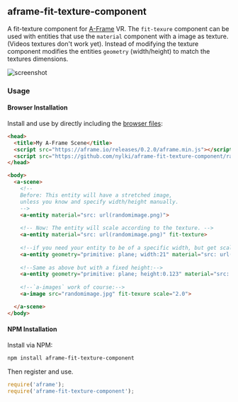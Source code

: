 ## aframe-fit-texture-component

A fit-texture component for [A-Frame](https://aframe.io) VR. The `fit-texure` component can be used with entities that use the `material` component with a image as texture. (Videos textures don't work yet).
Instead of modifying the texture component modifies the entities `geometry` (width/height) to match the textures dimensions.

![screenshot](https://cloud.githubusercontent.com/assets/1710598/14921020/431f7b42-0e30-11e6-9fdf-83f748ad3c2b.png)

### Usage

#### Browser Installation

Install and use by directly including the [browser files](dist):

```html
<head>
  <title>My A-Frame Scene</title>
  <script src="https://aframe.io/releases/0.2.0/aframe.min.js"></script>
  <script src="https://github.com/nylki/aframe-fit-texture-component/raw/master/dist/aframe-fit-texture-component.min.js"></script>
</head>

<body>
  <a-scene>
    <!--
    Before: This entity will have a stretched image,
    unless you know and specify width/height manually.
    -->
    <a-entity material="src: url(randomimage.png)">
    
    <!-- Now: The entity will scale according to the texture. -->
    <a-entity material="src: url(randomimage.png)" fit-texture>
      
    <!--if you need your entity to be of a specific width, but get scaled in height without stretching automatically, only defining the `width` works:-->
    <a-entity geometry="primitive: plane; width:21" material="src: url(randomimage.png)" fit-texture>
      
    <!--Same as above but with a fixed height:-->
    <a-entity geometry="primitive: plane; height:0.123" material="src: url(randomimage.png)" fit-texture>
      
    <!--`a-images` work of course:-->
    <a-image src="randomimage.jpg" fit-texure scale="2.0">

  </a-scene>
</body>
```


#### NPM Installation

Install via NPM:

```bash
npm install aframe-fit-texture-component
```

Then register and use.

```js
require('aframe');
require('aframe-fit-texture-component');
```
